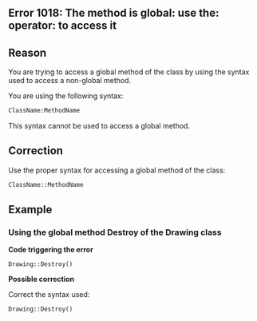 
## Error 1018: The method is global: use the: operator: to access it
			



<a name="NOTE1"></a>
<a name="NOTE1_1"></a>


## Reason
<a name="reason_ELTTEXTE000093"></a>
You are trying to access a global method of the class by using the syntax used to access a non-global method.

You are using the following syntax:


```txt
ClassName:MethodName
```


This syntax cannot be used to access a global method.

<a name="NOTE2"></a>
<a name="NOTE2_1"></a>


## Correction
<a name="correction_ELTTEXTE000117"></a>
Use the proper syntax for accessing a global method of the class:


```txt
ClassName::MethodName
```


<a name="NOTE3"></a>
<a name="NOTE3_1"></a>


## Example
<a name="example_ELTTEXTE000141"></a>


### Using the global method Destroy of the Drawing class
<a name="using_the_global_method_destroy_the_drawing_class_ELTPARAGRAPHE000035"></a>

**Code triggering the error** 


```wl
Drawing::Destroy()
```




**Possible correction**

Correct the syntax used: 


```wl
Drawing::Destroy()
```



